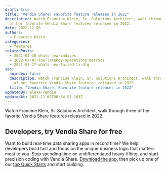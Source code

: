 ```yaml
---
draft: true
title: "Vendia Share: Favorite feature releases in 2022"
description: Watch Francine Klein, Sr. Solutions Architect, walk through three
  of her favorite Vendia Share features released in 2022.
date: 2022-12-06
authors:
  - Francine Klein
categories:
  - features
relatedPosts:
  - 2021-03-10-whats-new-indices
  - 2022-07-07-low-latency-operations-metrics
  - 2021-03-17-whats-new-failed-tx-dlq
seo:
  noindex: false
  description: Watch Francine Klein, Sr. Solutions Architect, walk through three
    of her favorite Vendia Share features released in 2022.
  title: "Vendia Share: Favorite feature releases in 2022"
updatedBy: alexa-vendia
updatedAt: 2022-12-09T00:34:57.163Z
---
```


Watch Francine Klein, Sr. Solutions Architect, walk through three of her favorite Vendia Share features released in 2022.

<YouTube aspectRatio="16:9" title="Favorite feature: Ledgering" />

<YouTube aspectRatio="16:9" title="Favorite feature: Uni metrics" />

<YouTube aspectRatio="16:9" title="Favorite feature: Connection expansions" />

## Developers, try Vendia Share for free

Want to build real-time data sharing apps in record time? We help developers build fast and focus on the unique business logic that matters most to you. Stop spending time on undifferentiated heavy-lifting, and start precision coding with Vendia Share. [Download the app](https://share.vendia.net/), then pick up one of our [top Quick Starts](https://www.vendia.com/docs/share/quickstart) and start building.